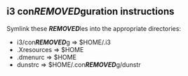 ## i3 con***REMOVED***guration instructions

Symlink these ***REMOVED***les into the appropriate directories:

- i3/con***REMOVED***g   => $HOME/.i3
- .Xresources => $HOME
- .dmenurc    => $HOME
- dunstrc     => $HOME/.con***REMOVED***g/dunstr
